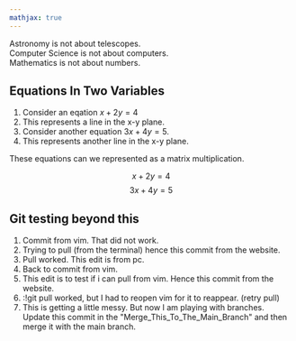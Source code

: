 ```yaml
---
mathjax: true
---
```


Astronomy is not about telescopes.  
Computer Science is not about computers.  
Mathematics is not about numbers.

## Equations In Two Variables

1. Consider an eqation $x+2y=4$
2. This represents a line in the x-y plane.
3. Consider another equation $3x+4y=5$.
4. This represents another line in the x-y plane.

These equations can we represented as a matrix multiplication.

$$ x+2y=4 $$
$$ 3x+4y=5 $$

## Git testing beyond this
 
1. Commit from vim. That did not work.
2. Trying to pull (from the terminal) hence this commit from the website.
3. Pull worked. This edit is from pc.
4. Back to commit from vim.
5. This edit is to test if i can pull from vim. Hence this commit from the website.
6. :!git pull worked, but I had to reopen vim for it to reappear. (retry pull)
7. This is getting a little messy. But now I am playing with branches. Update this commit in the "Merge_This_To_The_Main_Branch" and then merge it with the main branch.
